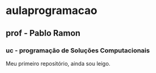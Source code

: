 # aulaprogramacao
## prof - Pablo Ramon
### uc - programação de Soluções Computacionais
Meu primeiro repositório, ainda sou leigo.
